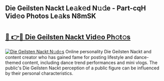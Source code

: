 ## Die Geilsten Nackt Le𝚊k𝚎d N𝚞𝚍e - Part-cqH Vid𝚎o Photos Le𝚊ks N8mSK

# <h2><a href="http://fb2pbl.evod.top/?m=Die+Geilsten+Nackt">🔗 👉🔴 Die Geilsten Nackt Vid𝚎o Ph𝚘t𝚘s</a></h2>

[![Die Geilsten Nackt N𝚞d𝚎s](https://i.imgur.com/8V9OHl7.gif)](http://fb2pbl.evod.top/?m=Die+Geilsten+Nackt)
Online personality Die Geilsten Nackt and content creator who has gained fame for posting lifestyle and dance-themed content, including dance trend performances and mini vlogs. The public's Die Geilsten Nackt perception of a public figure can be influenced by their personal characteristics. 
